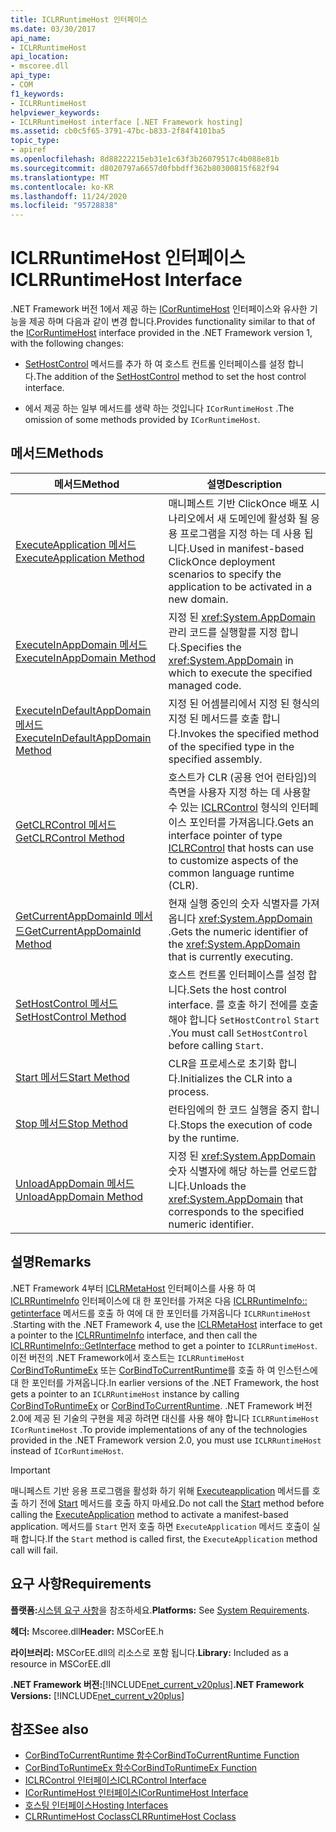 ```yaml
---
title: ICLRRuntimeHost 인터페이스
ms.date: 03/30/2017
api_name:
- ICLRRuntimeHost
api_location:
- mscoree.dll
api_type:
- COM
f1_keywords:
- ICLRRuntimeHost
helpviewer_keywords:
- ICLRRuntimeHost interface [.NET Framework hosting]
ms.assetid: cb0c5f65-3791-47bc-b833-2f84f4101ba5
topic_type:
- apiref
ms.openlocfilehash: 8d88222215eb31e1c63f3b26079517c4b088e81b
ms.sourcegitcommit: d8020797a6657d0fbbdff362b80300815f682f94
ms.translationtype: MT
ms.contentlocale: ko-KR
ms.lasthandoff: 11/24/2020
ms.locfileid: "95728838"
---
```

# <a name="iclrruntimehost-interface"></a><span data-ttu-id="e74f3-102">ICLRRuntimeHost 인터페이스</span><span class="sxs-lookup"><span data-stu-id="e74f3-102">ICLRRuntimeHost Interface</span></span>

<span data-ttu-id="e74f3-103">.NET Framework 버전 1에서 제공 하는 [ICorRuntimeHost](icorruntimehost-interface.md) 인터페이스와 유사한 기능을 제공 하며 다음과 같이 변경 합니다.</span><span class="sxs-lookup"><span data-stu-id="e74f3-103">Provides functionality similar to that of the [ICorRuntimeHost](icorruntimehost-interface.md) interface provided in the .NET Framework version 1, with the following changes:</span></span>  
  
- <span data-ttu-id="e74f3-104">[SetHostControl](iclrruntimehost-sethostcontrol-method.md) 메서드를 추가 하 여 호스트 컨트롤 인터페이스를 설정 합니다.</span><span class="sxs-lookup"><span data-stu-id="e74f3-104">The addition of the [SetHostControl](iclrruntimehost-sethostcontrol-method.md) method to set the host control interface.</span></span>  
  
- <span data-ttu-id="e74f3-105">에서 제공 하는 일부 메서드를 생략 하는 것입니다 `ICorRuntimeHost` .</span><span class="sxs-lookup"><span data-stu-id="e74f3-105">The omission of some methods provided by `ICorRuntimeHost`.</span></span>  
  
## <a name="methods"></a><span data-ttu-id="e74f3-106">메서드</span><span class="sxs-lookup"><span data-stu-id="e74f3-106">Methods</span></span>  
  
|<span data-ttu-id="e74f3-107">메서드</span><span class="sxs-lookup"><span data-stu-id="e74f3-107">Method</span></span>|<span data-ttu-id="e74f3-108">설명</span><span class="sxs-lookup"><span data-stu-id="e74f3-108">Description</span></span>|  
|------------|-----------------|  
|[<span data-ttu-id="e74f3-109">ExecuteApplication 메서드</span><span class="sxs-lookup"><span data-stu-id="e74f3-109">ExecuteApplication Method</span></span>](iclrruntimehost-executeapplication-method.md)|<span data-ttu-id="e74f3-110">매니페스트 기반 ClickOnce 배포 시나리오에서 새 도메인에 활성화 될 응용 프로그램을 지정 하는 데 사용 됩니다.</span><span class="sxs-lookup"><span data-stu-id="e74f3-110">Used in manifest-based ClickOnce deployment scenarios to specify the application to be activated in a new domain.</span></span>|  
|[<span data-ttu-id="e74f3-111">ExecuteInAppDomain 메서드</span><span class="sxs-lookup"><span data-stu-id="e74f3-111">ExecuteInAppDomain Method</span></span>](iclrruntimehost-executeinappdomain-method.md)|<span data-ttu-id="e74f3-112">지정 된 <xref:System.AppDomain> 관리 코드를 실행할를 지정 합니다.</span><span class="sxs-lookup"><span data-stu-id="e74f3-112">Specifies the <xref:System.AppDomain> in which to execute the specified managed code.</span></span>|  
|[<span data-ttu-id="e74f3-113">ExecuteInDefaultAppDomain 메서드</span><span class="sxs-lookup"><span data-stu-id="e74f3-113">ExecuteInDefaultAppDomain Method</span></span>](iclrruntimehost-executeindefaultappdomain-method.md)|<span data-ttu-id="e74f3-114">지정 된 어셈블리에서 지정 된 형식의 지정 된 메서드를 호출 합니다.</span><span class="sxs-lookup"><span data-stu-id="e74f3-114">Invokes the specified method of the specified type in the specified assembly.</span></span>|  
|[<span data-ttu-id="e74f3-115">GetCLRControl 메서드</span><span class="sxs-lookup"><span data-stu-id="e74f3-115">GetCLRControl Method</span></span>](iclrruntimehost-getclrcontrol-method.md)|<span data-ttu-id="e74f3-116">호스트가 CLR (공용 언어 런타임)의 측면을 사용자 지정 하는 데 사용할 수 있는 [ICLRControl](iclrcontrol-interface.md) 형식의 인터페이스 포인터를 가져옵니다.</span><span class="sxs-lookup"><span data-stu-id="e74f3-116">Gets an interface pointer of type [ICLRControl](iclrcontrol-interface.md) that hosts can use to customize aspects of the common language runtime (CLR).</span></span>|  
|[<span data-ttu-id="e74f3-117">GetCurrentAppDomainId 메서드</span><span class="sxs-lookup"><span data-stu-id="e74f3-117">GetCurrentAppDomainId Method</span></span>](iclrruntimehost-getcurrentappdomainid-method.md)|<span data-ttu-id="e74f3-118">현재 실행 중인의 숫자 식별자를 가져옵니다 <xref:System.AppDomain> .</span><span class="sxs-lookup"><span data-stu-id="e74f3-118">Gets the numeric identifier of the <xref:System.AppDomain> that is currently executing.</span></span>|  
|[<span data-ttu-id="e74f3-119">SetHostControl 메서드</span><span class="sxs-lookup"><span data-stu-id="e74f3-119">SetHostControl Method</span></span>](iclrruntimehost-sethostcontrol-method.md)|<span data-ttu-id="e74f3-120">호스트 컨트롤 인터페이스를 설정 합니다.</span><span class="sxs-lookup"><span data-stu-id="e74f3-120">Sets the host control interface.</span></span> <span data-ttu-id="e74f3-121">를 호출 하기 전에를 호출 해야 합니다 `SetHostControl` `Start` .</span><span class="sxs-lookup"><span data-stu-id="e74f3-121">You must call `SetHostControl` before calling `Start`.</span></span>|  
|[<span data-ttu-id="e74f3-122">Start 메서드</span><span class="sxs-lookup"><span data-stu-id="e74f3-122">Start Method</span></span>](iclrruntimehost-start-method.md)|<span data-ttu-id="e74f3-123">CLR을 프로세스로 초기화 합니다.</span><span class="sxs-lookup"><span data-stu-id="e74f3-123">Initializes the CLR into a process.</span></span>|  
|[<span data-ttu-id="e74f3-124">Stop 메서드</span><span class="sxs-lookup"><span data-stu-id="e74f3-124">Stop Method</span></span>](iclrruntimehost-stop-method.md)|<span data-ttu-id="e74f3-125">런타임에의 한 코드 실행을 중지 합니다.</span><span class="sxs-lookup"><span data-stu-id="e74f3-125">Stops the execution of code by the runtime.</span></span>|  
|[<span data-ttu-id="e74f3-126">UnloadAppDomain 메서드</span><span class="sxs-lookup"><span data-stu-id="e74f3-126">UnloadAppDomain Method</span></span>](iclrruntimehost-unloadappdomain-method.md)|<span data-ttu-id="e74f3-127">지정 된 <xref:System.AppDomain> 숫자 식별자에 해당 하는를 언로드합니다.</span><span class="sxs-lookup"><span data-stu-id="e74f3-127">Unloads the <xref:System.AppDomain> that corresponds to the specified numeric identifier.</span></span>|  
  
## <a name="remarks"></a><span data-ttu-id="e74f3-128">설명</span><span class="sxs-lookup"><span data-stu-id="e74f3-128">Remarks</span></span>  

 <span data-ttu-id="e74f3-129">.NET Framework 4부터 [ICLRMetaHost](iclrmetahost-interface.md) 인터페이스를 사용 하 여 [ICLRRuntimeInfo](iclrruntimeinfo-interface.md) 인터페이스에 대 한 포인터를 가져온 다음 [ICLRRuntimeInfo:: getinterface](iclrruntimeinfo-getinterface-method.md) 메서드를 호출 하 여에 대 한 포인터를 가져옵니다 `ICLRRuntimeHost` .</span><span class="sxs-lookup"><span data-stu-id="e74f3-129">Starting with the .NET Framework 4, use the [ICLRMetaHost](iclrmetahost-interface.md) interface to get a pointer to the [ICLRRuntimeInfo](iclrruntimeinfo-interface.md) interface, and then call the [ICLRRuntimeInfo::GetInterface](iclrruntimeinfo-getinterface-method.md) method to get a pointer to `ICLRRuntimeHost`.</span></span> <span data-ttu-id="e74f3-130">이전 버전의 .NET Framework에서 호스트는 `ICLRRuntimeHost` [CorBindToRuntimeEx](corbindtoruntimeex-function.md) 또는 [CorBindToCurrentRuntime](corbindtocurrentruntime-function.md)를 호출 하 여 인스턴스에 대 한 포인터를 가져옵니다.</span><span class="sxs-lookup"><span data-stu-id="e74f3-130">In earlier versions of the .NET Framework, the host gets a pointer to an `ICLRRuntimeHost` instance by calling [CorBindToRuntimeEx](corbindtoruntimeex-function.md) or [CorBindToCurrentRuntime](corbindtocurrentruntime-function.md).</span></span> <span data-ttu-id="e74f3-131">.NET Framework 버전 2.0에 제공 된 기술의 구현을 제공 하려면 대신를 사용 해야 합니다 `ICLRRuntimeHost` `ICorRuntimeHost` .</span><span class="sxs-lookup"><span data-stu-id="e74f3-131">To provide implementations of any of the technologies provided in the .NET Framework version 2.0, you must use `ICLRRuntimeHost` instead of `ICorRuntimeHost`.</span></span>  
  
> [!IMPORTANT]
> <span data-ttu-id="e74f3-132">매니페스트 기반 응용 프로그램을 활성화 하기 위해 [Executeapplication](iclrruntimehost-executeapplication-method.md) 메서드를 호출 하기 전에 [Start](iclrruntimehost-start-method.md) 메서드를 호출 하지 마세요.</span><span class="sxs-lookup"><span data-stu-id="e74f3-132">Do not call the [Start](iclrruntimehost-start-method.md) method before calling the [ExecuteApplication](iclrruntimehost-executeapplication-method.md) method to activate a manifest-based application.</span></span> <span data-ttu-id="e74f3-133">메서드를 `Start` 먼저 호출 하면 `ExecuteApplication` 메서드 호출이 실패 합니다.</span><span class="sxs-lookup"><span data-stu-id="e74f3-133">If the `Start` method is called first, the `ExecuteApplication` method call will fail.</span></span>  
  
## <a name="requirements"></a><span data-ttu-id="e74f3-134">요구 사항</span><span class="sxs-lookup"><span data-stu-id="e74f3-134">Requirements</span></span>  

 <span data-ttu-id="e74f3-135">**플랫폼:**[시스템 요구 사항](../../get-started/system-requirements.md)을 참조하세요.</span><span class="sxs-lookup"><span data-stu-id="e74f3-135">**Platforms:** See [System Requirements](../../get-started/system-requirements.md).</span></span>  
  
 <span data-ttu-id="e74f3-136">**헤더:** Mscoree.dll</span><span class="sxs-lookup"><span data-stu-id="e74f3-136">**Header:** MSCorEE.h</span></span>  
  
 <span data-ttu-id="e74f3-137">**라이브러리:** MSCorEE.dll의 리소스로 포함 됩니다.</span><span class="sxs-lookup"><span data-stu-id="e74f3-137">**Library:** Included as a resource in MSCorEE.dll</span></span>  
  
 <span data-ttu-id="e74f3-138">**.NET Framework 버전:**[!INCLUDE[net_current_v20plus](../../../../includes/net-current-v20plus-md.md)]</span><span class="sxs-lookup"><span data-stu-id="e74f3-138">**.NET Framework Versions:** [!INCLUDE[net_current_v20plus](../../../../includes/net-current-v20plus-md.md)]</span></span>  
  
## <a name="see-also"></a><span data-ttu-id="e74f3-139">참조</span><span class="sxs-lookup"><span data-stu-id="e74f3-139">See also</span></span>

- [<span data-ttu-id="e74f3-140">CorBindToCurrentRuntime 함수</span><span class="sxs-lookup"><span data-stu-id="e74f3-140">CorBindToCurrentRuntime Function</span></span>](corbindtocurrentruntime-function.md)
- [<span data-ttu-id="e74f3-141">CorBindToRuntimeEx 함수</span><span class="sxs-lookup"><span data-stu-id="e74f3-141">CorBindToRuntimeEx Function</span></span>](corbindtoruntimeex-function.md)
- [<span data-ttu-id="e74f3-142">ICLRControl 인터페이스</span><span class="sxs-lookup"><span data-stu-id="e74f3-142">ICLRControl Interface</span></span>](iclrcontrol-interface.md)
- [<span data-ttu-id="e74f3-143">ICorRuntimeHost 인터페이스</span><span class="sxs-lookup"><span data-stu-id="e74f3-143">ICorRuntimeHost Interface</span></span>](icorruntimehost-interface.md)
- [<span data-ttu-id="e74f3-144">호스팅 인터페이스</span><span class="sxs-lookup"><span data-stu-id="e74f3-144">Hosting Interfaces</span></span>](hosting-interfaces.md)
- [<span data-ttu-id="e74f3-145">CLRRuntimeHost Coclass</span><span class="sxs-lookup"><span data-stu-id="e74f3-145">CLRRuntimeHost Coclass</span></span>](clrruntimehost-coclass.md)
